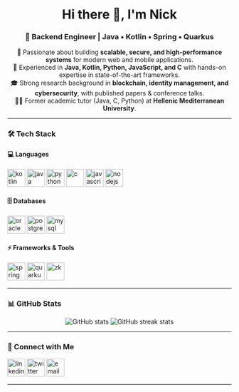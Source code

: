 <h1 align="center">Hi there 👋, I'm Nick</h1>
<h3 align="center">🚀 Backend Engineer | Java • Kotlin • Spring • Quarkus</h3>

<p align="center">
🌟 Passionate about building <b>scalable, secure, and high-performance systems</b> for modern web and mobile applications.<br>
🔧 Experienced in <b>Java, Kotlin, Python, JavaScript, and C</b> with hands-on expertise in state-of-the-art frameworks.<br>
🎓 Strong research background in <b>blockchain, identity management, and cybersecurity</b>, with published papers & conference talks.<br>
👨‍🏫 Former academic tutor (Java, C, Python) at <b>Hellenic Mediterranean University</b>.<br>
</p>

---

### 🛠️ Tech Stack

#### 💻 Languages
<p align="left">
<a href="https://kotlinlang.org/" target="_blank"><img src="https://img.icons8.com/color/48/kotlin.png" alt="kotlin" width="40" height="40"/></a>
<a href="https://www.java.com/" target="_blank"><img src="https://img.icons8.com/color/48/java-coffee-cup-logo.png" alt="java" width="40" height="40"/></a>
<a href="https://www.python.org" target="_blank"><img src="https://img.icons8.com/color/48/python.png" alt="python" width="40" height="40"/></a>
<a href="https://www.cprogramming.com/" target="_blank"><img src="https://img.icons8.com/color/48/c-programming.png" alt="c" width="40" height="40"/></a>
<a href="https://www.javascript.com/" target="_blank"><img src="https://img.icons8.com/color/48/javascript.png" alt="javascript" width="40" height="40"/></a>
<a href="https://nodejs.org" target="_blank"><img src="https://img.icons8.com/color/48/nodejs.png" alt="nodejs" width="40" height="40"/></a>
</p>

#### 🗄️ Databases
<p align="left">
<a href="https://www.oracle.com/database/" target="_blank"><img src="https://img.icons8.com/color/48/oracle-logo.png" alt="oracle" width="40" height="40"/></a>
<a href="https://www.postgresql.org/" target="_blank"><img src="https://img.icons8.com/color/48/postgreesql.png" alt="postgresql" width="40" height="40"/></a>
<a href="https://www.mysql.com/" target="_blank"><img src="https://img.icons8.com/color/48/mysql-logo.png" alt="mysql" width="40" height="40"/></a>
</p>

#### ⚡ Frameworks & Tools
<p align="left">
<a href="https://spring.io/" target="_blank"><img src="https://img.icons8.com/color/48/spring-logo.png" alt="spring" width="40" height="40"/></a>
<a href="https://quarkus.io/" target="_blank"><img src="https://design.jboss.org/quarkus/logo/final/PNG/quarkus_icon_rgb_512px_default.png" alt="quarkus" width="40" height="40"/></a>
<a href="https://www.zkoss.org/" target="_blank"><img src="https://pbs.twimg.com/profile_images/1370461773/ZK_new_logo_400x400.png" alt="zk" width="40" height="40"/></a>
</p>

---

### 📊 GitHub Stats
<p align="center">
<img src="https://github-readme-stats.vercel.app/api?username=npapatheodorou&show_icons=true&theme=tokyonight" alt="GitHub stats" />
<img src="https://github-readme-streak-stats.herokuapp.com/?user=npapatheodorou&theme=tokyonight" alt="GitHub streak stats" />
</p>

---

### 🤝 Connect with Me
<p align="left">
<a href="https://linkedin.com/in/npapatheodorou" target="blank"><img src="https://img.icons8.com/color/48/linkedin.png" alt="linkedin" width="40" height="40"/></a>
<a href="https://twitter.com/n_papatheodorou" target="blank"><img src="https://img.icons8.com/color/48/twitterx--v1.png" alt="twitter" width="40" height="40"/></a>
<a href="mailto:n.papatheodorou@pm.me"><img src="https://img.icons8.com/color/48/gmail-new.png" alt="email" width="40" height="40"/></a>
</p>

---
